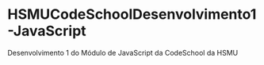 # HSMUCodeSchoolDesenvolvimento1-JavaScript
Desenvolvimento 1 do Módulo de JavaScript da CodeSchool da HSMU
